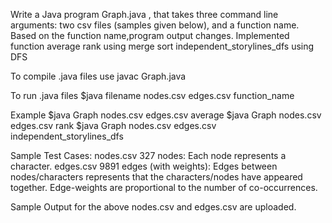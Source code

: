 Write a Java program Graph.java , that takes three command line arguments: two csv files
(samples given below), and a function name. Based on the function name,program output changes.
Implemented function
average
rank using merge sort
independent_storylines_dfs using DFS 

To compile .java files
use javac Graph.java

To run .java files
$java filename nodes.csv edges.csv function_name

Example
$java Graph nodes.csv edges.csv average
$java Graph nodes.csv edges.csv rank
$java Graph nodes.csv edges.csv independent_storylines_dfs

Sample Test Cases:
nodes.csv 327 nodes: Each node represents a character.
edges.csv 9891 edges (with weights): Edges between nodes/characters represents that the
characters/nodes have appeared together. Edge-weights are proportional to the number of co-occurrences.

Sample Output for the above nodes.csv and edges.csv are uploaded.  
